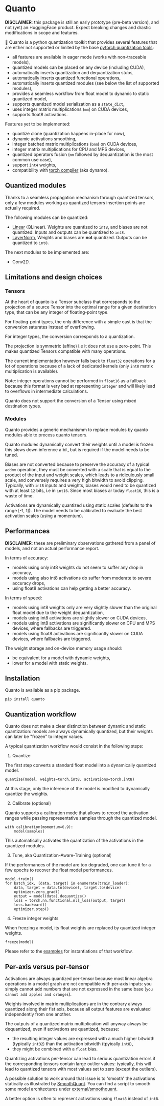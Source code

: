 # Quanto

**DISCLAIMER**: this package is still an early prototype (pre-beta version), and not (yet) an HuggingFace product. Expect breaking changes and drastic modifications in scope and features.

🤗 Quanto is a python quantization toolkit that provides several features that are either not supported or limited by the base [pytorch quantization tools](https://pytorch.org/docs/stable/quantization.html):

- all features are available in eager mode (works with non-traceable models),
- quantized models can be placed on any device (including CUDA),
- automatically inserts quantization and dequantization stubs,
- automatically inserts quantized functional operations,
- automatically inserts quantized modules (see below the list of supported modules),
- provides a seamless workflow from float model to dynamic to static quantized model,
- supports quantized model serialization as a `state_dict`,
- uses integer matrix multiplications (`mm`) on CUDA devices,
- supports float8 activations.

Features yet to be implemented:

- quantize clone (quantization happens in-place for now),
- dynamic activations smoothing,
- integer batched matrix multiplications (`bmm`) on CUDA devices,
- integer matrix multiplications for CPU and MPS devices,
- quantized operators fusion (`mm` followed by dequantization is the most common use case),
- support `int4` weights,
- compatibility with [torch compiler](https://pytorch.org/docs/stable/torch.compiler.html) (aka dynamo).

## Quantized modules

Thanks to a seamless propagation mechanism through quantized tensors, only a few modules working as quantized
tensors insertion points are actually required.

The following modules can be quantized:

- [Linear](https://pytorch.org/docs/stable/generated/torch.nn.Linear.html) (QLinear).
Weights are quantized to `int8`, and biases are not quantized. Inputs and outputs can be quantized to `int8`.
- [LayerNorm](https://pytorch.org/docs/stable/generated/torch.nn.LayerNorm.html),
Weights and biases are __not__ quantized. Outputs can be quantized to `int8`.

The next modules to be implemented are:

- Conv2D.

## Limitations and design choices

### Tensors

At the heart of quanto is a Tensor subclass that corresponds to the projection of a source Tensor into
the optimal range for a given destination type, that can be any integer of floating-point type.

For floating-point types, the only difference with a simple cast is that the conversion saturates instead of overflowing.

For integer types, the conversion corresponds to a quantization.

The projection is symmetric (affine) i.e it does not use a zero-point. This makes quantized Tensors
compatible with many operations.

The current implementation however falls back to `float32` operations for a lot of operations because of a lack of dedicated kernels
(only `int8` matrix multiplication is available).

Note: integer operations cannot be performed in `float16` as a fallback because this format is very bad at representing
`integer` and will likely lead to overflows in intermediate calculations.

Quanto does not support the conversion of a Tensor using mixed destination types.

### Modules

Quanto provides a generic mechanismm to replace modules by quanto modules able to process quanto tensors.

Quanto modules dynamically convert their weights until a model is frozen: this slows down inference a bit, but is
required if the model needs to be tuned.

Biases are not converted because to preserve the accuracy of a typical `addmm` operation, they must be converted with a
scale that is equal to the product of the input and weight scales, which leads to a ridiculously small scale, and conversely
requires a very high bitwidth to avoid clipping. Typically, with `int8` inputs and weights, biases would need to be quantized
with at least `12` bits, i.e in `int16`. Since most biases ar today `float16`, this is a waste of time.

Activations are dynamically quantized using static scales (defaults to the range [-1, 1]).
The model needs to be calibrated to evaluate the best activation scales (using a momentum).

## Performances

**DISCLAIMER**: these are preliminary observations gathered from a panel of models, and not an actual performance report.

In terms of accuracy:

- models using only int8 weights do not seem to suffer any drop in accuracy,
- models using also int8 activations do suffer from moderate to severe accuracy drops,
- using float8 activations can help getting a better accuracy.

In terms of speed:

- models using int8 weights only are very slightly slower than the original float model due to the weight dequantization,
- models using int8 activations are slightly slower on CUDA devices,
- models using int8 activations are significantly slower on CPU and MPS devices, where fallbacks are triggered.
- models using float8 activations are significantly slower on CUDA devices, where fallbacks are triggered.

The weight storage and on-device memory usage should:

- be equivalent for a model with dynamic weights,
- lower for a model with static weights.

## Installation

Quanto is available as a pip package.

```
pip install quanto
```

## Quantization workflow

Quanto does not make a clear distinction between dynamic and static quantization: models are always dynamically quantized,
but their weights can later be "frozen" to integer values.

A typical quantization workflow would consist in the following steps:

1. Quantize

The first step converts a standard float model into a dynamically quantized model.

```
quantize(model, weights=torch.int8, activations=torch.int8)
```

At this stage, only the inference of the model is modified to dynamically quantize the weights.

2. Calibrate (optional)

Quanto supports a calibration mode that allows to record the activation ranges while passing representative samples through the quantized model.

```
with calibration(momentum=0.9):
    model(samples)
```

This automatically activates the quantization of the activations in the quantized modules.


3. Tune, aka Quantization-Aware-Training (optional)

If the performances of the model are too degraded, one can tune it for a few epochs to recover the float model performances.

```
model.train()
for batch_idx, (data, target) in enumerate(train_loader):
    data, target = data.to(device), target.to(device)
    optimizer.zero_grad()
    output = model(data).dequantize()
    loss = torch.nn.functional.nll_loss(output, target)
    loss.backward()
    optimizer.step()
```

4. Freeze integer weights

When freezing a model, its float weights are replaced by quantized integer weights.

```
freeze(model)
```

Please refer to the [examples](https://github.com/huggingface/quanto/tree/main/examples) for instantiations of that workflow.

## Per-axis versus per-tensor

Activations are always quantized per-tensor because most linear algebra operations in a model graph are not compatible with per-axis inputs:
you simply cannot add numbers that are not expressed in the same base (`you cannot add apples and oranges`).

Weights involved in matrix multiplications are in the contrary always quantized along their fist axis, because all output features are evaluated
independently from one another.

The outputs of a quantized matrix multiplication will anyway always be dequantized, even if activations are quantized, because:

- the resulting integer values are expressed with a much higher bitwidth (typically `int32`) than the activation bitwidth (tpyically `int8`),
- they might be combined with a `float` bias.

Quantizing activations per-tensor can lead to serious quantization errors if the corresponding tensors contain large outlier values: typically,
this will lead to quantized tensors with most values set to zero (except the outliers).

A possible solution to work around that issue is to 'smooth' the activations statically as illustrated by [SmoothQuant](https://github.com/mit-han-lab/smoothquant).
You can find a script to smooth some model architectures under [external/smoothquant](external/smoothquant).

A better option is often to represent activations using `float8` instead of `int8`.
